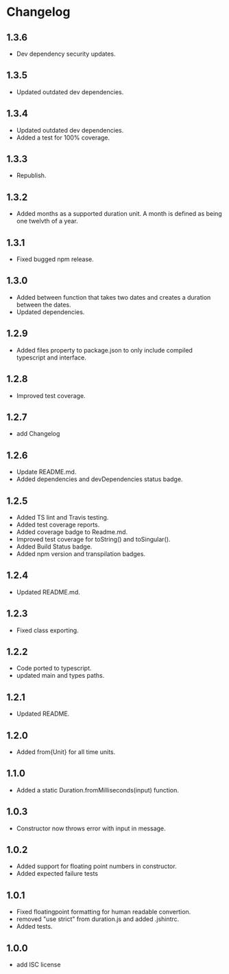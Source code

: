 # Changelog

## 1.3.6
- Dev dependency security updates.
## 1.3.5
- Updated outdated dev dependencies.
## 1.3.4
- Updated outdated dev dependencies.
- Added a test for 100% coverage.
## 1.3.3
- Republish.
## 1.3.2
- Added months as a supported duration unit. A month is defined as being one twelvth of a year.
## 1.3.1
- Fixed bugged npm release.
## 1.3.0
- Added between function that takes two dates and creates a duration between the dates.
- Updated dependencies.
## 1.2.9
- Added files property to package.json to only include compiled typescript and interface.
## 1.2.8
- Improved test coverage.
## 1.2.7
- add Changelog
## 1.2.6
- Update README.md.
- Added dependencies and devDependencies status badge.
## 1.2.5
- Added TS lint and Travis testing.
- Added test coverage reports.
- Added coverage badge to Readme.md.
- Improved test coverage for toString() and toSingular().
- Added Build Status badge.
- Added npm version and transpilation badges.
## 1.2.4
- Updated README.md.
## 1.2.3
- Fixed class exporting.
## 1.2.2
- Code ported to typescript.
- updated main and types paths.
## 1.2.1
- Updated README.
## 1.2.0
- Added from{Unit} for all time units.
## 1.1.0
- Added a static Duration.fromMilliseconds(input) function.
## 1.0.3
- Constructor now throws error with input in message.
## 1.0.2
- Added support for floating point numbers in constructor.
- Added expected failure tests
## 1.0.1
- Fixed floatingpoint formatting for human readable convertion.
- removed "use strict" from duration.js and added .jshintrc.
- Added tests.
## 1.0.0
- add ISC license
